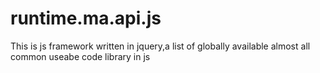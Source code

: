 # runtime.ma.api.js
This is js framework written in jquery,a list of globally available almost all common useabe code library in js
